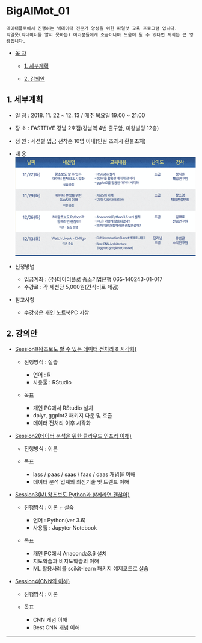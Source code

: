 # BigAlMot_01
```
데이터플로에서 진행하는 빅데이터 전문가 양성을 위한 파일럿 교육 프로그램 입니다.
빅알못(빅데이터를 알지 못하는) 여러분들에게 조금이나마 도움이 될 수 있다면 저희는 큰 영광입니다.
```

- [목 차](https://github.com/df-AI/BigAlMot_01#bigalmot_01)
 
  - [1. 세부계획](https://github.com/df-AI/BigAlMot_01#1-세부계획)
    
  - [2. 강의안](https://github.com/df-AI/BigAlMot_01#2-강의안)



## 1. 세부계획

- 일 정 : 2018. 11. 22 ~ 12. 13 / 매주 목요일 19:00 ~ 21:00

- 장 소 : FASTFIVE 강남 2호점(강남역 4번 출구앞, 미왕빌딩 12층)

- 정 원 : 세션별 입금 선착순 10명 이내(인원 초과시 환불조치)

- 내 용
![session_table](./img/session_table.png)

- 신청방법
  - 입금계좌 : (주)데이터플로 중소기업은행 065-140243-01-017
  - 수강료 : 각 세션당 5,000원(간식비로 제공)
  
- 참고사항
  - 수강생은 개인 노트북PC 지참

## 2. 강의안
  - [Session1(왕초보도 할 수 있는 데이터 전처리 & 시각화)](./Session1)
    - 진행방식 : 실습
      - 언어 : R
      - 사용툴 : RStudio
      
    - 목표
      - 개인 PC에서 RStudio 설치
      - dplyr, ggplot2 패키지 다운 및 호출
      - 데이터 전처리 이후 시각화
    
  - [Session2(데이터 분석을 위한 클라우드 인프라 이해)](./Session2)
    - 진행방식 : 이론
    
    - 목표
      - lass / paas / saas / faas / daas 개념을 이해
      - 데이터 분석 업계의 최신기술 및 트렌드 이해
      
  - [Session3(ML왕초보도 Python과 함께라면 괜찮아)](./Session3)
    - 진행방식 : 이론 + 실습
      - 언어 : Python(ver 3.6)
      - 사용툴 : Jupyter Notebook
     
    - 목표
      - 개인 PC에서 Anaconda3.6 설치
      - 지도학습과 비지도학습의 이해
      - ML 활용사례를 scikit-learn 패키지 예제코드로 실습
    
  - [Session4(CNN의 이해)](./Session4)
    - 진행방식 : 이론
      
    - 목표
      - CNN 개념 이해
      - Best CNN 개념 이해

***
